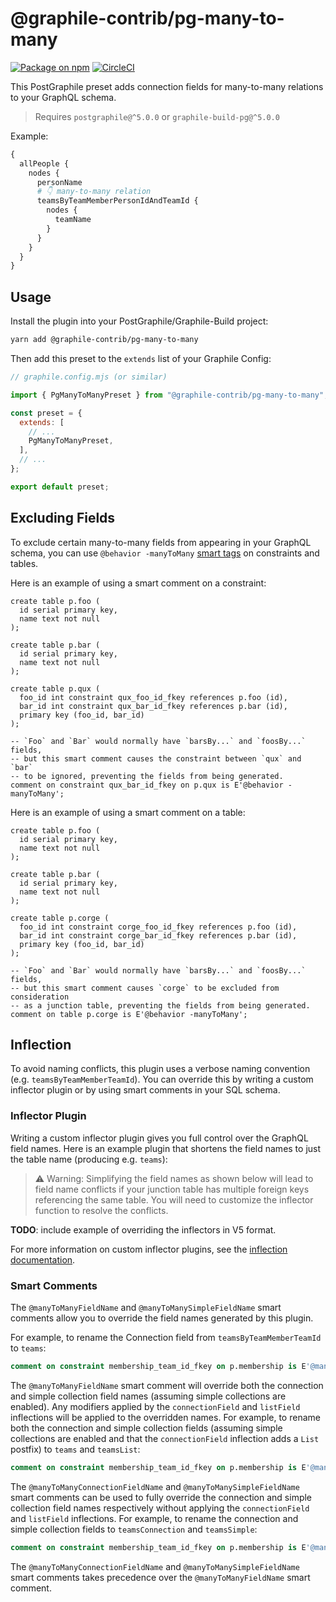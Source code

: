 # @graphile-contrib/pg-many-to-many

[![Package on npm](https://img.shields.io/npm/v/@graphile-contrib/pg-many-to-many.svg)](https://www.npmjs.com/package/@graphile-contrib/pg-many-to-many) [![CircleCI](https://circleci.com/gh/graphile-contrib/pg-many-to-many.svg?style=svg)](https://circleci.com/gh/graphile-contrib/pg-many-to-many)

This PostGraphile preset adds connection fields for many-to-many relations to your GraphQL schema.

> Requires `postgraphile@^5.0.0` or `graphile-build-pg@^5.0.0`

Example:

```graphql
{
  allPeople {
    nodes {
      personName
      # 👇 many-to-many relation
      teamsByTeamMemberPersonIdAndTeamId {
        nodes {
          teamName
        }
      }
    }
  }
}
```

## Usage

Install the plugin into your PostGraphile/Graphile-Build project:

```bash
yarn add @graphile-contrib/pg-many-to-many
```

Then add this preset to the `extends` list of your Graphile Config:

```js
// graphile.config.mjs (or similar)

import { PgManyToManyPreset } from "@graphile-contrib/pg-many-to-many";

const preset = {
  extends: [
    // ...
    PgManyToManyPreset,
  ],
  // ...
};

export default preset;
```

## Excluding Fields

To exclude certain many-to-many fields from appearing in your GraphQL schema, you can use `@behavior -manyToMany` [smart tags](https://postgraphile.org/postgraphile/next/smart-tags) on constraints and tables.

Here is an example of using a smart comment on a constraint:

```
create table p.foo (
  id serial primary key,
  name text not null
);

create table p.bar (
  id serial primary key,
  name text not null
);

create table p.qux (
  foo_id int constraint qux_foo_id_fkey references p.foo (id),
  bar_id int constraint qux_bar_id_fkey references p.bar (id),
  primary key (foo_id, bar_id)
);

-- `Foo` and `Bar` would normally have `barsBy...` and `foosBy...` fields,
-- but this smart comment causes the constraint between `qux` and `bar`
-- to be ignored, preventing the fields from being generated.
comment on constraint qux_bar_id_fkey on p.qux is E'@behavior -manyToMany';
```

Here is an example of using a smart comment on a table:

```
create table p.foo (
  id serial primary key,
  name text not null
);

create table p.bar (
  id serial primary key,
  name text not null
);

create table p.corge (
  foo_id int constraint corge_foo_id_fkey references p.foo (id),
  bar_id int constraint corge_bar_id_fkey references p.bar (id),
  primary key (foo_id, bar_id)
);

-- `Foo` and `Bar` would normally have `barsBy...` and `foosBy...` fields,
-- but this smart comment causes `corge` to be excluded from consideration
-- as a junction table, preventing the fields from being generated.
comment on table p.corge is E'@behavior -manyToMany';
```

## Inflection

To avoid naming conflicts, this plugin uses a verbose naming convention (e.g. `teamsByTeamMemberTeamId`). You can override this by writing a custom inflector plugin or by using smart comments in your SQL schema.

### Inflector Plugin

Writing a custom inflector plugin gives you full control over the GraphQL field names. Here is an example plugin that shortens the field names to just the table name (producing e.g. `teams`):

> :warning: Warning: Simplifying the field names as shown below will lead to field name conflicts if your junction table has multiple foreign keys referencing the same table. You will need to customize the inflector function to resolve the conflicts.

**TODO**: include example of overriding the inflectors in V5 format.

For more information on custom inflector plugins, see the [inflection documentation](https://postgraphile.org/postgraphile/next/inflection).

### Smart Comments

The `@manyToManyFieldName` and `@manyToManySimpleFieldName` smart comments allow you to override the field names generated by this plugin.

For example, to rename the Connection field from `teamsByTeamMemberTeamId` to `teams`:

```sql
comment on constraint membership_team_id_fkey on p.membership is E'@manyToManyFieldName teams';
```

The `@manyToManyFieldName` smart comment will override both the connection and simple collection field names (assuming simple collections are enabled). Any modifiers applied by the `connectionField` and `listField` inflections will be applied to the overridden names. For example, to rename both the connection and simple collection fields (assuming simple collections are enabled and that the `connectionField` inflection adds a `List` postfix) to `teams` and `teamsList`:

```sql
comment on constraint membership_team_id_fkey on p.membership is E'@manyToManyFieldName teams';
```

The `@manyToManyConnectionFieldName` and `@manyToManySimpleFieldName` smart comments can be used to fully override the connection and simple collection field names respectively without applying the `connectionField` and `listField` inflections. For example, to rename the connection and simple collection fields to `teamsConnection` and `teamsSimple`:

```sql
comment on constraint membership_team_id_fkey on p.membership is E'@manyToManyConnectionFieldName teamsConnection\n@manyToManySimpleFieldName teamsSimple';
```

The `@manyToManyConnectionFieldName` and `@manyToManySimpleFieldName` smart comments takes precedence over the `@manyToManyFieldName` smart comment.
